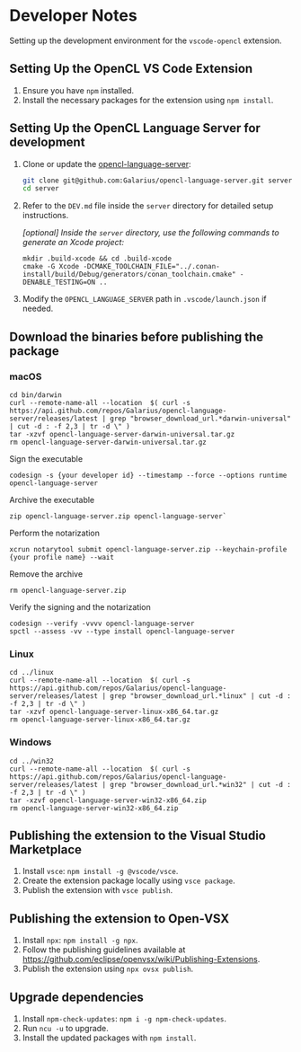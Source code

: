# Developer Notes

Setting up the development environment for the `vscode-opencl` extension.

## Setting Up the OpenCL VS Code Extension

1. Ensure you have `npm` installed.
2. Install the necessary packages for the extension using `npm install`.

## Setting Up the OpenCL Language Server for development

1. Clone or update the [opencl-language-server](https://github.com/Galarius/opencl-language-server):

    ```bash
    git clone git@github.com:Galarius/opencl-language-server.git server
    cd server
    ```

2. Refer to the `DEV.md` file inside the `server` directory for detailed setup instructions.

    *[optional] Inside the `server` directory, use the following commands to generate an Xcode project:*
    ```
    mkdir .build-xcode && cd .build-xcode
    cmake -G Xcode -DCMAKE_TOOLCHAIN_FILE="../.conan-install/build/Debug/generators/conan_toolchain.cmake" -DENABLE_TESTING=ON ..
    ```

3. Modify the `OPENCL_LANGUAGE_SERVER` path in `.vscode/launch.json` if needed.

## Download the binaries before publishing the package

### macOS

```shell
cd bin/darwin
curl --remote-name-all --location  $( curl -s https://api.github.com/repos/Galarius/opencl-language-server/releases/latest | grep "browser_download_url.*darwin-universal" | cut -d : -f 2,3 | tr -d \" )
tar -xzvf opencl-language-server-darwin-universal.tar.gz
rm opencl-language-server-darwin-universal.tar.gz
```

Sign the executable

```shell
codesign -s {your developer id} --timestamp --force --options runtime opencl-language-server
```

Archive the executable

```shell
zip opencl-language-server.zip opencl-language-server`
```

Perform the notarization

```shell
xcrun notarytool submit opencl-language-server.zip --keychain-profile {your profile name} --wait
```

Remove the archive

```shell
rm opencl-language-server.zip
```

Verify the signing and the notarization

```shell
codesign --verify -vvvv opencl-language-server
spctl --assess -vv --type install opencl-language-server
```

### Linux

```shell
cd ../linux
curl --remote-name-all --location  $( curl -s https://api.github.com/repos/Galarius/opencl-language-server/releases/latest | grep "browser_download_url.*linux" | cut -d : -f 2,3 | tr -d \" )
tar -xzvf opencl-language-server-linux-x86_64.tar.gz
rm opencl-language-server-linux-x86_64.tar.gz
```

### Windows

```shell
cd ../win32
curl --remote-name-all --location  $( curl -s https://api.github.com/repos/Galarius/opencl-language-server/releases/latest | grep "browser_download_url.*win32" | cut -d : -f 2,3 | tr -d \" )
tar -xzvf opencl-language-server-win32-x86_64.zip
rm opencl-language-server-win32-x86_64.zip
```

## Publishing the extension to the Visual Studio Marketplace 

1. Install `vsce`: `npm install -g @vscode/vsce`.
2. Create the extension package locally using `vsce package`.
3. Publish the extension with `vsce publish`.

## Publishing the extension to Open-VSX

1. Install `npx`: `npm install -g npx`.
2. Follow the publishing guidelines available at https://github.com/eclipse/openvsx/wiki/Publishing-Extensions.
3. Publish the extension using `npx ovsx publish`.

## Upgrade dependencies

1. Install `npm-check-updates`: `npm i -g npm-check-updates`.
2. Run `ncu -u` to upgrade.
3. Install the updated packages with `npm install`.
